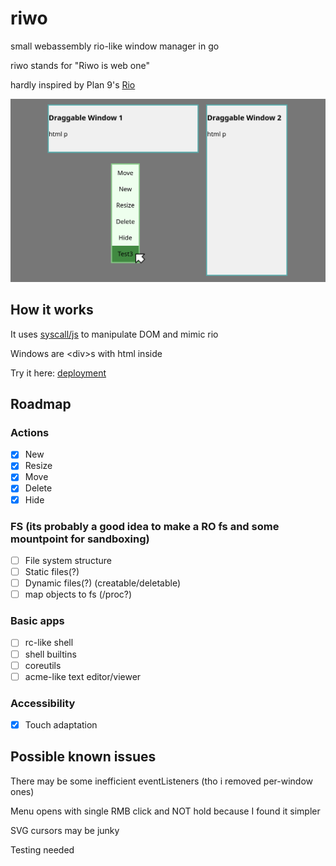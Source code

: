 # riwo
small webassembly rio-like window manager in go

riwo stands for "Riwo is web one"

hardly inspired by Plan 9's [Rio](https://9p.io/wiki/plan9/using_rio/index.html)

![Preview](screenshot.png)

## How it works

It uses [syscall/js](https://pkg.go.dev/syscall/js) to manipulate DOM and mimic rio

Windows are \<div\>s with html inside

Try it here: [deployment](https://ninefid.uk.to/riwo)

## Roadmap
### Actions
- [x] New
- [x] Resize
- [x] Move
- [x] Delete
- [x] Hide
### FS (its probably a good idea to make a RO fs and some mountpoint for sandboxing)
- [ ] File system structure
- [ ] Static files(?)
- [ ] Dynamic files(?) (creatable/deletable)
- [ ] map objects to fs (/proc?)
### Basic apps
- [ ] rc-like shell
- [ ] shell builtins
- [ ] coreutils
- [ ] acme-like text editor/viewer
### Accessibility
- [x] Touch adaptation

## Possible known issues

There may be some inefficient eventListeners (tho i removed per-window ones)

Menu opens with single RMB click and NOT hold because I found it simpler

SVG cursors may be junky

Testing needed
